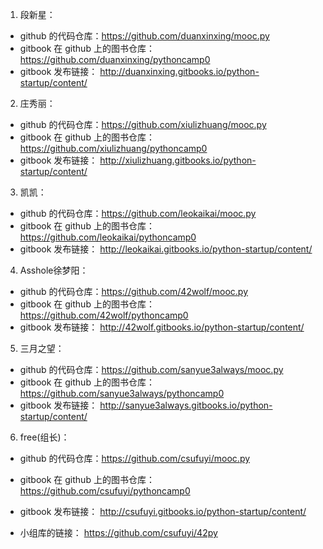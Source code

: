 1. 段新星：   
  - github 的代码仓库：https://github.com/duanxinxing/mooc.py  
  - gitbook 在 github 上的图书仓库：  https://github.com/duanxinxing/pythoncamp0
  - gitbook 发布链接：  http://duanxinxing.gitbooks.io/python-startup/content/

2. 庄秀丽：  
  - github 的代码仓库：https://github.com/xiulizhuang/mooc.py  
  - gitbook 在 github 上的图书仓库：  https://github.com/xiulizhuang/pythoncamp0
  - gitbook 发布链接：  http://xiulizhuang.gitbooks.io/python-startup/content/


3. 凯凯：  
  - github 的代码仓库：https://github.com/leokaikai/mooc.py  
  - gitbook 在 github 上的图书仓库：  https://github.com/leokaikai/pythoncamp0
  - gitbook 发布链接：  http://leokaikai.gitbooks.io/python-startup/content/


4. Asshole徐梦阳：  
  - github 的代码仓库：https://github.com/42wolf/mooc.py  
  - gitbook 在 github 上的图书仓库：  https://github.com/42wolf/pythoncamp0
  - gitbook 发布链接：  http://42wolf.gitbooks.io/python-startup/content/



5. 三月之望：  
  - github 的代码仓库：https://github.com/sanyue3always/mooc.py  
  - gitbook 在 github 上的图书仓库：  https://github.com/sanyue3always/pythoncamp0
  - gitbook 发布链接：  http://sanyue3always.gitbooks.io/python-startup/content/

  
6. free(组长)：  
  - github 的代码仓库：https://github.com/csufuyi/mooc.py  
  - gitbook 在 github 上的图书仓库：  https://github.com/csufuyi/pythoncamp0
  - gitbook 发布链接：  http://csufuyi.gitbooks.io/python-startup/content/
  
  - 小组库的链接：    https://github.com/csufuyi/42py
  
  
